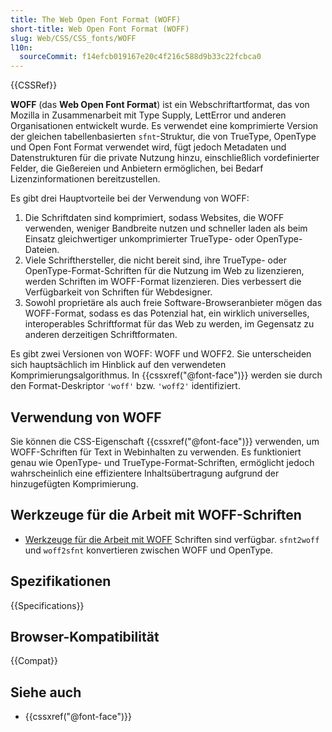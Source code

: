 ```yaml
---
title: The Web Open Font Format (WOFF)
short-title: Web Open Font Format (WOFF)
slug: Web/CSS/CSS_fonts/WOFF
l10n:
  sourceCommit: f14efcb019167e20c4f216c588d9b33c22fcbca0
---
```


{{CSSRef}}

**WOFF** (das **Web Open Font Format**) ist ein Webschriftartformat, das von Mozilla in Zusammenarbeit mit Type Supply, LettError und anderen Organisationen entwickelt wurde. Es verwendet eine komprimierte Version der gleichen tabellenbasierten `sfnt`-Struktur, die von TrueType, OpenType und Open Font Format verwendet wird, fügt jedoch Metadaten und Datenstrukturen für die private Nutzung hinzu, einschließlich vordefinierter Felder, die Gießereien und Anbietern ermöglichen, bei Bedarf Lizenzinformationen bereitzustellen.

Es gibt drei Hauptvorteile bei der Verwendung von WOFF:

1. Die Schriftdaten sind komprimiert, sodass Websites, die WOFF verwenden, weniger Bandbreite nutzen und schneller laden als beim Einsatz gleichwertiger unkomprimierter TrueType- oder OpenType-Dateien.
2. Viele Schrifthersteller, die nicht bereit sind, ihre TrueType- oder OpenType-Format-Schriften für die Nutzung im Web zu lizenzieren, werden Schriften im WOFF-Format lizenzieren. Dies verbessert die Verfügbarkeit von Schriften für Webdesigner.
3. Sowohl proprietäre als auch freie Software-Browseranbieter mögen das WOFF-Format, sodass es das Potenzial hat, ein wirklich universelles, interoperables Schriftformat für das Web zu werden, im Gegensatz zu anderen derzeitigen Schriftformaten.

Es gibt zwei Versionen von WOFF: WOFF und WOFF2. Sie unterscheiden sich hauptsächlich im Hinblick auf den verwendeten Komprimierungsalgorithmus. In {{cssxref("@font-face")}} werden sie durch den Format-Deskriptor `'woff'` bzw. `'woff2'` identifiziert.

## Verwendung von WOFF

Sie können die CSS-Eigenschaft {{cssxref("@font-face")}} verwenden, um WOFF-Schriften für Text in Webinhalten zu verwenden. Es funktioniert genau wie OpenType- und TrueType-Format-Schriften, ermöglicht jedoch wahrscheinlich eine effizientere Inhaltsübertragung aufgrund der hinzugefügten Komprimierung.

## Werkzeuge für die Arbeit mit WOFF-Schriften

- [Werkzeuge für die Arbeit mit WOFF](https://github.com/odemiral/woff2sfnt-sfnt2woff) Schriften sind verfügbar. `sfnt2woff` und `woff2sfnt` konvertieren zwischen WOFF und OpenType.

## Spezifikationen

{{Specifications}}

## Browser-Kompatibilität

{{Compat}}

## Siehe auch

- {{cssxref("@font-face")}}
